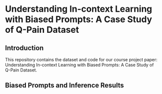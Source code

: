 # Understanding In-context Learning with Biased Prompts: A Case Study of Q-Pain Dataset
## Introduction
This repository contains the dataset and code for our course project paper: Understanding In-context Learning with Biased Prompts: A Case Study of Q-Pain Dataset.
## Biased Prompts and Inference Results



